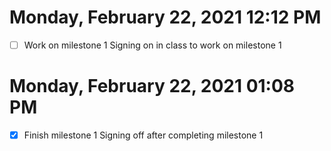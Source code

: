 # Monday, February 22, 2021 12:12 PM
- [ ] Work on milestone 1
Signing on in class to work on milestone 1
# Monday, February 22, 2021 01:08 PM
- [x] Finish milestone 1
Signing off after completing milestone 1